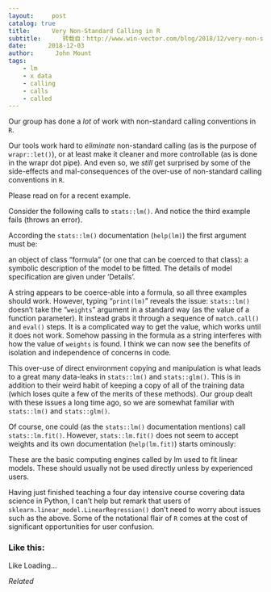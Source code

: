 ```yaml
---
layout:     post
catalog: true
title:      Very Non-Standard Calling in R
subtitle:      转载自：http://www.win-vector.com/blog/2018/12/very-non-standard-calling-in-r/
date:      2018-12-03
author:      John Mount
tags:
    - lm
    - x data
    - calling
    - calls
    - called
---
```


Our group has done a *lot* of work with non-standard calling conventions in `R`.

Our tools work hard to *eliminate* non-standard calling (as is the purpose of `wrapr::let()`), or at least make it cleaner and more controllable (as is done in the wrapr dot pipe). And even so, we *still* get surprised by some of the side-effects and mal-consequences of the over-use of non-standard calling conventions in `R`.

Please read on for a recent example.




Consider the following calls to `stats::lm()`. And notice the third example fails (throws an error).

According the `stats::lm()` documentation (`help(lm)`) the first argument must be:

> 
an object of class “formula” (or one that can be coerced to that class): a symbolic description of the model to be fitted. The details of model specification are given under ‘Details’.


A string appears to be coerce-able into a formula, so all three examples should work. However, typing “`print(lm)`” reveals the issue: `stats::lm()` doesn’t take the “`weights`” argument in a standard way (as the value of a function parameter). It instead grabs it through a sequence of `match.call()` and `eval()` steps. It is a complicated way to get the value, which works until it does not work. Somehow passing in the formula as a string interferes with how the value of `weights` is found. I think we can now see the benefits of isolation and independence of concerns in code.

This over-use of direct environment copying and manipulation is what leads to a great many data-leaks in `stats::lm()` and `stats::glm()`. This is in addition to their weird habit of keeping a copy of all of the training data (which loses quite a few of the merits of these methods). Our group dealt with these issues a long time ago, so we are somewhat familiar with `stats::lm()` and `stats::glm()`.

Of course, one could (as the `stats::lm()` documentation mentions) call `stats::lm.fit()`. However, `stats::lm.fit()` does not seem to accept weights and its own documentation (`help(lm.fit)`) starts ominously:

> 
These are the basic computing engines called by lm used to fit linear models. These should usually not be used directly unless by experienced users.


Having just finished teaching a four day intensive course covering data science in Python, I can’t help but remark that users of `sklearn.linear_model.LinearRegression()` don’t need to worry about issues such as the above. Some of the notational flair of `R` comes at the cost of significant opportunities for user confusion.

### Like this:

Like Loading...


*Related*

